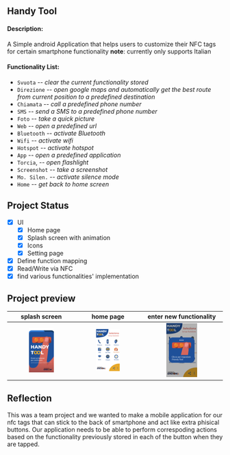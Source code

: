 ## Handy Tool
#### Description:
A Simple android Application that helps users to customize their NFC tags for certain smartphone functionality 
**note**: currently only supports Italian

#### Functionality List: 

- `Svuota`      -- *clear the current functionality stored*       
- `Direzione`   -- *open google maps and automatically get the best route from current position to a predefined destination*      
- `Chiamata`    -- *call a predefined phone number*      
- `SMS`         -- *send a SMS to a predefined phone number*            
- `Foto`        -- *take a quick picture*            
- `Web`         -- *open a predefined url*            
- `Bluetooth`   -- *activate Bluetooth*
- `Wifi`        -- *activate wifi*
- `Hotspot`     -- *activate hotspot*
- `App`         -- *open a predefined application*
- `Torcia`,     -- *open flashlight*
- `Screenshot`  -- *take a screenshot* 
- `Mo. Silen.`  -- *activate silence mode*
- `Home`        -- *get back to home screen* 

## Project Status
- [x] UI
    + [x] Home page
    + [x] Splash screen with animation
    + [x] Icons
    + [x] Setting page
- [x] Define function mapping
- [x] Read/Write via NFC
- [x] find various functionalities' implementation 

## Project preview
splash screen          | home page          | enter new functionality
:-------------------------:|:-------------------------:|:-------------------------:|
<img src="_app_screen_1_white.png" width="40%"></img> |<img src="_app_screen_2_white.png" width="40%"></img> | <img src="_app_screen_3_white.png" width="40%"></img>

## Reflection

This was a team project and we wanted to make a mobile application for our nfc tags that can stick to the back of smartphone and act like extra phisical buttons. Our application needs to be able to perform correspoding actions based on the functionality previously stored in each of the button when they are tapped. 
